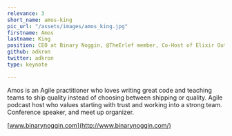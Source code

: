 ```yaml
---
relevance: 3
short_name: amos-king
pic_url: "/assets/images/amos_king.jpg"
firstname: Amos
lastname: King
position: CEO at Binary Noggin, @TheErlef member, Co-Host of Elixir Outlaws
github: adkron
twitter: adkron
type: keynote

---
```

Amos is an Agile practitioner who loves writing great code and teaching teams to ship quality instead of choosing between shipping or quality. Agile podcast host who values starting with trust and working into a strong team. Conference speaker, and meet up organizer.

[www.binarynoggin.com](http://www.binarynoggin.com/)